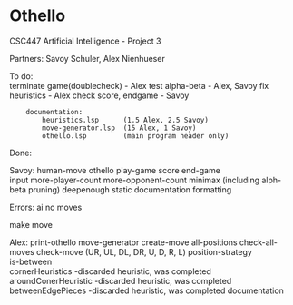 # Othello
CSC447 Artificial Intelligence - Project 3

Partners: Savoy Schuler, Alex Nienhueser

To do:	
		terminate game(doublecheck)			- Alex
		test alpha-beta  		- Alex, Savoy
		fix heuristics			- Alex
		check score, endgame	- Savoy
		
		documentation:
			heuristics.lsp		(1.5 Alex, 2.5 Savoy)
			move-generator.lsp	(15 Alex, 1 Savoy)
			othello.lsp 		(main program header only)
			
Done:

Savoy: 	human-move
	othello
	play-game
	score
	end-game	
	input
	more-player-count
	more-opponent-count
	minimax (including alph-beta pruning)
	deepenough
	static
	documentation 
	formatting


Errors: ai no moves

make move

Alex:	print-othello
	move-generator
	create-move
	all-positions
	check-all-moves
	check-move (UR, UL, DL, DR, U, D, R, L) 
	position-strategy	
	is-between	
	cornerHeuristics		-discarded heuristic, was completed
	aroundConerHeuristic	-discarded heuristic, was completed	
	betweenEdgePieces		-discarded heuristic, was completed
	documentation

